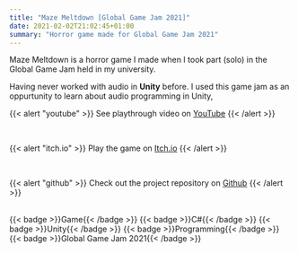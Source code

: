 ```yaml
---
title: "Maze Meltdown [Global Game Jam 2021]"
date: 2021-02-02T21:02:45+01:00
summary: "Horror game made for Global Game Jam 2021"
---
```


Maze Meltdown is a horror game I made when I took part (solo) in the Global Game Jam held in my university.

Having never worked with audio in **Unity** before. I used this game jam as an oppurtunity to learn about audio programming in Unity,

{{< alert "youtube" >}}
See playthrough video on [YouTube](https://www.youtube.com/watch?v=hCrxF4t8t88)
{{< /alert >}}

</br>

{{< alert "itch.io" >}}
Play the game on [Itch.io](https://arnv.itch.io/maze-meltdown)
{{< /alert >}}

</br>

{{< alert "github" >}}
Check out the project repository on [Github](https://github.com/ArnavMehta3000/Global-Game-Jam-2021)
{{< /alert >}}

</br>

<div style="display: flex; flex-wrap: wrap; gap: 10px;">
  {{< badge >}}Game{{< /badge >}}
  {{< badge >}}C#{{< /badge >}}
  {{< badge >}}Unity{{< /badge >}}
  {{< badge >}}Programming{{< /badge >}}
  {{< badge >}}Global Game Jam 2021{{< /badge >}}
</div>
